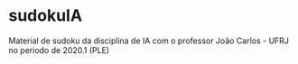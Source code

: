 # sudokuIA

Material de sudoku da disciplina de IA com o professor João Carlos - UFRJ no periodo de 2020.1 (PLE)

